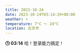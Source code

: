 ```yaml
---
title: 2023-10-24
date: 2023-10-24T03:14:29+08:00
weather: ☀️
temperature: 7°C ～ 24°C
location: 北京市
---
```


**🕒 03:14** 哈！登录能力搞定！